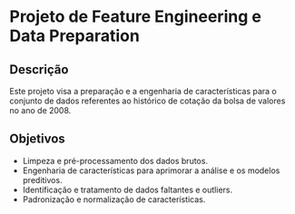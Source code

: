 # Projeto de Feature Engineering e Data Preparation
## Descrição
Este projeto visa a preparação e a engenharia de características para o conjunto de dados referentes ao histórico de cotação da bolsa de valores no ano de 2008.

## Objetivos
- Limpeza e pré-processamento dos dados brutos.
- Engenharia de características para aprimorar a análise e os modelos preditivos.
- Identificação e tratamento de dados faltantes e outliers.
- Padronização e normalização de características.
